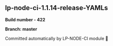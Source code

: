 ## lp-node-ci-1.1.14-release-YAMLs

**Build number - 422**

**Branch: master**

 Committed automatically by LP-NODE-CI module :rocket: